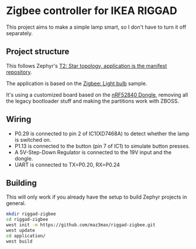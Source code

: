 # Zigbee controller for IKEA RIGGAD

This project aims to make a simple lamp smart, so I don't have to turn it off separately.

## Project structure

This follows Zephyr's [T2: Star topology, application is the manifest repository](https://docs.zephyrproject.org/3.1.0/develop/west/workspaces.html?highlight=topology#t2-star-topology-application-is-the-manifest-repository).

The application is based on the [Zigbee: Light bulb](https://developer.nordicsemi.com/nRF_Connect_SDK/doc/2.2.0/nrf/samples/zigbee/light_bulb/README.html) sample.

It's using a customized board based on the [nRF52840 Dongle](https://docs.zephyrproject.org/3.1.0/boards/arm/nrf52840dongle_nrf52840/doc/index.html), removing all the legacy bootloader stuff and making the partitions work with ZBOSS.

## Wiring
* P0.29 is connected to pin 2 of IC1(XD7468A) to detect whether the lamp is switched on.
* P1.13 is connected to the button (pin 7 of IC1) to simulate button presses.
* A 5V-Step-Down Regulator is connected to the 19V input and the dongle.
* UART is connected to TX=P0.20, RX=P0.24

## Building

This will only work if you already have the setup to build Zephyr projects in general.

```bash
mkdir riggad-zigbee
cd riggad-zigbee
west init -m https://github.com/maz3max/riggad-zigbee.git
west update
cd application/
west build
```
